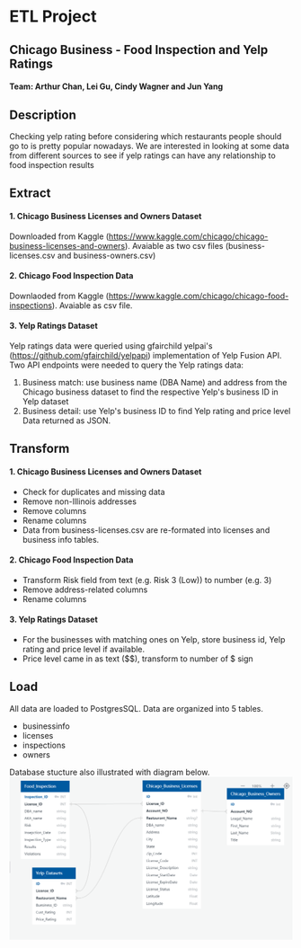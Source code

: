 # ETL Project
## Chicago Business - Food Inspection and Yelp Ratings

#### Team: Arthur Chan, Lei Gu, Cindy Wagner and Jun Yang

## Description
Checking yelp rating before considering which restaurants people should go to is pretty popular nowadays. We are interested in looking at some data from different sources to see if yelp ratings can have any relationship to food inspection results

## Extract
#### 1. Chicago Business Licenses and Owners Dataset
Downloaded from Kaggle (https://www.kaggle.com/chicago/chicago-business-licenses-and-owners). Avaiable as two csv files (business-licenses.csv and business-owners.csv)

#### 2. Chicago Food Inspection Data
Downlaoded from Kaggle (https://www.kaggle.com/chicago/chicago-food-inspections). Avaiable as csv file.

#### 3. Yelp Ratings Dataset
Yelp ratings data were queried using gfairchild yelpai's (https://github.com/gfairchild/yelpapi) implementation of Yelp Fusion API. Two API endpoints were needed to query the Yelp ratings data:
1. Business match: use business name (DBA Name) and address from the Chicago business dataset to find the respective Yelp's business ID in Yelp dataset
2. Business detail: use Yelp's business ID to find Yelp rating and price level 
Data returned as JSON. 

## Transform
#### 1. Chicago Business Licenses and Owners Dataset
- Check for duplicates and missing data
- Remove non-Illinois addresses
- Remove columns
- Rename columns
- Data from business-licenses.csv are re-formated into licenses and business info tables.

#### 2. Chicago Food Inspection Data
- Transform Risk field from text (e.g. Risk 3 (Low)) to number (e.g. 3)
- Remove address-related columns
- Rename columns

#### 3. Yelp Ratings Dataset
- For the businesses with matching ones on Yelp, store business id, Yelp rating and price level if available.
- Price level came in as text ($$), transform to number of $ sign

## Load
All data are loaded to PostgresSQL. Data are organized into 5 tables.
- businessinfo
- licenses
- inspections
- owners

Database stucture also illustrated with diagram below.
![ImageDiagram](https://github.com/Lei-Gu/ETL-Project/blob/master/DBD/snip.PNG)


